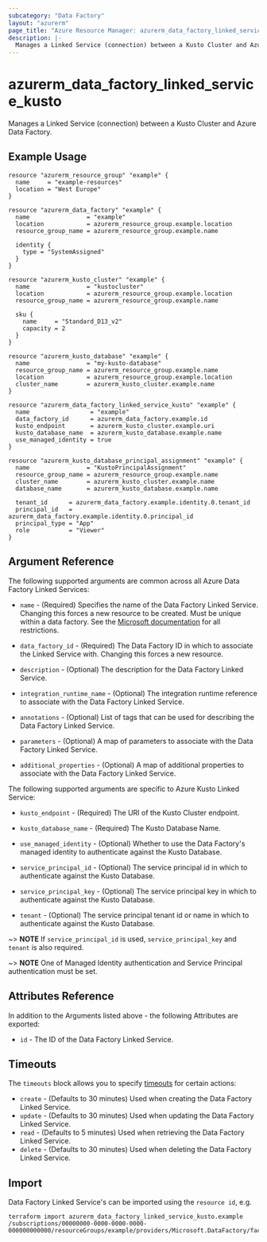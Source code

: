 ```yaml
---
subcategory: "Data Factory"
layout: "azurerm"
page_title: "Azure Resource Manager: azurerm_data_factory_linked_service_kusto"
description: |-
  Manages a Linked Service (connection) between a Kusto Cluster and Azure Data Factory.
---
```


# azurerm_data_factory_linked_service_kusto

Manages a Linked Service (connection) between a Kusto Cluster and Azure Data Factory.

## Example Usage

```hcl
resource "azurerm_resource_group" "example" {
  name     = "example-resources"
  location = "West Europe"
}

resource "azurerm_data_factory" "example" {
  name                = "example"
  location            = azurerm_resource_group.example.location
  resource_group_name = azurerm_resource_group.example.name

  identity {
    type = "SystemAssigned"
  }
}

resource "azurerm_kusto_cluster" "example" {
  name                = "kustocluster"
  location            = azurerm_resource_group.example.location
  resource_group_name = azurerm_resource_group.example.name

  sku {
    name     = "Standard_D13_v2"
    capacity = 2
  }
}

resource "azurerm_kusto_database" "example" {
  name                = "my-kusto-database"
  resource_group_name = azurerm_resource_group.example.name
  location            = azurerm_resource_group.example.location
  cluster_name        = azurerm_kusto_cluster.example.name
}

resource "azurerm_data_factory_linked_service_kusto" "example" {
  name                 = "example"
  data_factory_id      = azurerm_data_factory.example.id
  kusto_endpoint       = azurerm_kusto_cluster.example.uri
  kusto_database_name  = azurerm_kusto_database.example.name
  use_managed_identity = true
}

resource "azurerm_kusto_database_principal_assignment" "example" {
  name                = "KustoPrincipalAssignment"
  resource_group_name = azurerm_resource_group.example.name
  cluster_name        = azurerm_kusto_cluster.example.name
  database_name       = azurerm_kusto_database.example.name

  tenant_id      = azurerm_data_factory.example.identity.0.tenant_id
  principal_id   = azurerm_data_factory.example.identity.0.principal_id
  principal_type = "App"
  role           = "Viewer"
}
```

## Argument Reference

The following supported arguments are common across all Azure Data Factory Linked Services:

* `name` - (Required) Specifies the name of the Data Factory Linked Service. Changing this forces a new resource to be created. Must be unique within a data factory. See the [Microsoft documentation](https://docs.microsoft.com/azure/data-factory/naming-rules) for all restrictions.

* `data_factory_id` - (Required) The Data Factory ID in which to associate the Linked Service with. Changing this forces a new resource.

* `description` - (Optional) The description for the Data Factory Linked Service.

* `integration_runtime_name` - (Optional) The integration runtime reference to associate with the Data Factory Linked Service.

* `annotations` - (Optional) List of tags that can be used for describing the Data Factory Linked Service.

* `parameters` - (Optional) A map of parameters to associate with the Data Factory Linked Service.

* `additional_properties` - (Optional) A map of additional properties to associate with the Data Factory Linked Service.

The following supported arguments are specific to Azure Kusto Linked Service:

* `kusto_endpoint` - (Required) The URI of the Kusto Cluster endpoint.

* `kusto_database_name` - (Required) The Kusto Database Name.

* `use_managed_identity` - (Optional) Whether to use the Data Factory's managed identity to authenticate against the Kusto Database.

* `service_principal_id` - (Optional) The service principal id in which to authenticate against the Kusto Database.

* `service_principal_key` - (Optional) The service principal key in which to authenticate against the Kusto Database.

* `tenant` - (Optional) The service principal tenant id or name in which to authenticate against the Kusto Database.

~> **NOTE** If `service_principal_id` is used, `service_principal_key` and `tenant` is also required.

~> **NOTE** One of Managed Identity authentication and Service Principal authentication must be set.

## Attributes Reference

In addition to the Arguments listed above - the following Attributes are exported:

* `id` - The ID of the Data Factory Linked Service.

## Timeouts

The `timeouts` block allows you to specify [timeouts](https://www.terraform.io/language/resources/syntax#operation-timeouts) for certain actions:

* `create` - (Defaults to 30 minutes) Used when creating the Data Factory Linked Service.
* `update` - (Defaults to 30 minutes) Used when updating the Data Factory Linked Service.
* `read` - (Defaults to 5 minutes) Used when retrieving the Data Factory Linked Service.
* `delete` - (Defaults to 30 minutes) Used when deleting the Data Factory Linked Service.

## Import

Data Factory Linked Service's can be imported using the `resource id`, e.g.

```shell
terraform import azurerm_data_factory_linked_service_kusto.example /subscriptions/00000000-0000-0000-0000-000000000000/resourceGroups/example/providers/Microsoft.DataFactory/factories/example/linkedservices/example
```
